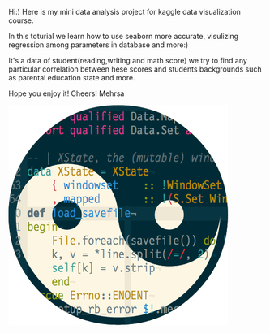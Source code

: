 Hi:)
Here is my mini data analysis project for kaggle data visualization course. 


In this toturial we learn how to use seaborn more accurate, visulizing regression among parameters in database and more:)

It's a data of student(reading,writing and math score) we try to find any particular correlation between hese scores and students backgrounds such as parental education state and more. 

Hope you enjoy it!
Cheers!
Mehrsa

[![solarized dualmode](https://github.com/altercation/solarized/raw/master/img/solarized-yinyang.png)](#features)

